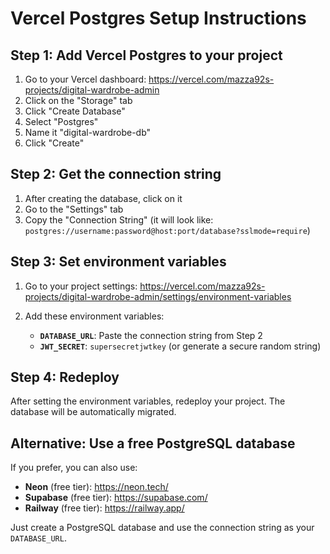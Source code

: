 # Vercel Postgres Setup Instructions

## Step 1: Add Vercel Postgres to your project

1. Go to your Vercel dashboard: https://vercel.com/mazza92s-projects/digital-wardrobe-admin
2. Click on the "Storage" tab
3. Click "Create Database"
4. Select "Postgres"
5. Name it "digital-wardrobe-db"
6. Click "Create"

## Step 2: Get the connection string

1. After creating the database, click on it
2. Go to the "Settings" tab
3. Copy the "Connection String" (it will look like: `postgres://username:password@host:port/database?sslmode=require`)

## Step 3: Set environment variables

1. Go to your project settings: https://vercel.com/mazza92s-projects/digital-wardrobe-admin/settings/environment-variables
2. Add these environment variables:

   - **`DATABASE_URL`**: Paste the connection string from Step 2
   - **`JWT_SECRET`**: `supersecretjwtkey` (or generate a secure random string)

## Step 4: Redeploy

After setting the environment variables, redeploy your project. The database will be automatically migrated.

## Alternative: Use a free PostgreSQL database

If you prefer, you can also use:
- **Neon** (free tier): https://neon.tech/
- **Supabase** (free tier): https://supabase.com/
- **Railway** (free tier): https://railway.app/

Just create a PostgreSQL database and use the connection string as your `DATABASE_URL`.

